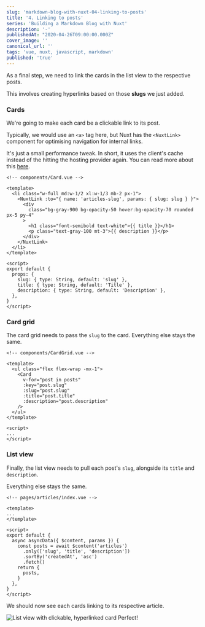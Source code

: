 ```yaml
---
slug: 'markdown-blog-with-nuxt-04-linking-to-posts'
title: '4. Linking to posts'
series: 'Building a Markdown Blog with Nuxt'
description: '-'
publishedAt: "2020-04-26T09:00:00.000Z"
cover_image: ''
canonical_url: ''
tags: 'vue, nuxt, javascript, markdown'
published: 'true'
---
```


As a final step, we need to link the cards in the list view to the respective posts.

This involves creating hyperlinks based on those **slugs** we just added.

### Cards

We're going to make each card be a clickable link to its post.

Typically, we would use an `<a>` tag here, but Nuxt has the `<NuxtLink>` component for optimising navigation for internal links.

It's just a small performance tweak. In short, it uses the client's cache instead of the hitting the hosting provider again. You can read more about this [here](https://nuxtjs.org/docs/2.x/concepts/static-site-generation/#step-3-browser-to-browser).

```vue
<!-- components/Card.vue -->

<template>
  <li class="w-full md:w-1/2 xl:w-1/3 mb-2 px-1">
    <NuxtLink :to="{ name: 'articles-slug', params: { slug: slug } }">
      <div
        class="bg-gray-900 bg-opacity-50 hover:bg-opacity-70 rounded px-5 py-4"
      >
        <h1 class="font-semibold text-white">{{ title }}</h1>
        <p class="text-gray-100 mt-3">{{ description }}</p>
      </div>
    </NuxtLink>
  </li>
</template>

<script>
export default {
  props: {
    slug: { type: String, default: 'slug' },
    title: { type: String, default: 'Title' },
    description: { type: String, default: 'Description' },
  },
}
</script>
```

### Card grid

The card grid needs to pass the `slug` to the card. Everything else stays the same.

```vue
<!-- components/CardGrid.vue -->

<template>
  <ul class="flex flex-wrap -mx-1">
    <Card
      v-for="post in posts"
      :key="post.slug"
      :slug="post.slug"
      :title="post.title"
      :description="post.description"
    />
  </ul>
</template>

<script>
...
</script>
```

### List view

Finally, the list view needs to pull each post's `slug`, alongside its `title` and `description`.

Everything else stays the same.

```vue
<!-- pages/articles/index.vue -->

<template>
...
</template>

<script>
export default {
  async asyncData({ $content, params }) {
    const posts = await $content('articles')
      .only(['slug', 'title', 'description'])
      .sortBy('createdAt', 'asc')
      .fetch()
    return {
      posts,
    }
  },
}
</script>
```

We should now see each cards linking to its respective article.

![List view with clickable, hyperlinked card](https://dev-to-uploads.s3.amazonaws.com/uploads/articles/7biwk2qh21nj0j2g5cdk.png)
Perfect!

